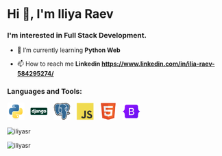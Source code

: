 <h1 left="center">Hi 👋, I'm Iliya Raev</h1>
<h3 left="center">I'm interested in Full Stack Development.</h3>

- 🌱 I’m currently learning **Python Web**

- 📫 How to reach me **Linkedin https://www.linkedin.com/in/ilia-raev-584295274/**

<p align="left">
</p>

<h3 align="left">Languages and Tools:</h3>
<p align="left"> 
  <img src="https://github.com/devicons/devicon/blob/v2.14.0/icons/python/python-original.svg" alt="python" width="40" height="40" style="padding-right: 10px;"/>
  <img src="https://github.com/devicons/devicon/blob/v2.14.0/icons/django/django-original.svg" alt="django" width="40" height="40" style="padding-right: 10px;"/>
  <img src="https://github.com/devicons/devicon/blob/v2.14.0/icons/postgresql/postgresql-original.svg" alt="postgresql" width="40" height="40" style="padding-right: 10px;"/>
  <img src="https://github.com/devicons/devicon/blob/v2.14.0/icons/javascript/javascript-original.svg" alt="javascript" width="40" height="40" style="padding-right: 10px;"/>
  <img src="https://github.com/devicons/devicon/blob/v2.14.0/icons/html5/html5-original.svg" alt="html" width="40" height="40" style="padding-right: 10px;"/>
  <img src="https://github.com/devicons/devicon/blob/v2.14.0/icons/bootstrap/bootstrap-original.svg" alt="bootstrap" width="40" height="40" style="padding-right: 10px;"/>

</p>

<p><img align="center" src="https://github-readme-stats.vercel.app/api/top-langs?username=iliyasr&show_icons=true&locale=en&layout=compact" alt="iliyasr" /></p>

<p><img align="center" src="https://github-readme-streak-stats.herokuapp.com/?user=iliyasr&" alt="iliyasr" /></p>
